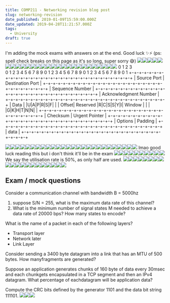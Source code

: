 ```yaml
---
title: COMP211 - Networking revision blog post
slug: networking-revision
date_published: 2019-01-09T15:59:00.000Z
date_updated: 2019-04-28T11:21:57.000Z
tags: 
  - University
draft: true
---
```


I'm adding the mock exams with answers on at the end. Good luck ✨⚡ (ps: spell check breaks on this page as it's so long, super sorry 😅)
![](/content/images/2019/01/image-24.png)![](/content/images/2019/01/image-25.png)![](/content/images/2019/01/image-26.png)![](/content/images/2019/01/image-27.png)![](/content/images/2019/01/image-29.png)![](/content/images/2019/01/image-30.png)![](/content/images/2019/01/image-31.png)![](/content/images/2019/01/image-32.png)![](/content/images/2019/01/image-33.png)![](/content/images/2019/01/image-34.png)![](/content/images/2019/01/image-35.png)![](/content/images/2019/01/image-36.png)![](/content/images/2019/01/image-37.png)![](/content/images/2019/01/image-38.png)![](/content/images/2019/01/image-39.png)![](/content/images/2019/01/image-40.png)![](/content/images/2019/01/image-41.png)![](/content/images/2019/01/image-42.png)![](/content/images/2019/01/image-43.png)![](/content/images/2019/01/image-44.png)![](/content/images/2019/01/image-45.png)![](/content/images/2019/01/image-46.png)![](/content/images/2019/01/image-48.png)![](/content/images/2019/01/image-49.png)![](/content/images/2019/01/image-50.png)![](/content/images/2019/01/image-51.png)![](/content/images/2019/01/image-52.png)
        0                   1                   2                   3   
        0 1 2 3 4 5 6 7 8 9 0 1 2 3 4 5 6 7 8 9 0 1 2 3 4 5 6 7 8 9 0 1 
       +-+-+-+-+-+-+-+-+-+-+-+-+-+-+-+-+-+-+-+-+-+-+-+-+-+-+-+-+-+-+-+-+
       |          Source Port          |       Destination Port        |
       +-+-+-+-+-+-+-+-+-+-+-+-+-+-+-+-+-+-+-+-+-+-+-+-+-+-+-+-+-+-+-+-+
       |                        Sequence Number                        |
       +-+-+-+-+-+-+-+-+-+-+-+-+-+-+-+-+-+-+-+-+-+-+-+-+-+-+-+-+-+-+-+-+
       |                    Acknowledgment Number                      |
       +-+-+-+-+-+-+-+-+-+-+-+-+-+-+-+-+-+-+-+-+-+-+-+-+-+-+-+-+-+-+-+-+
       |  Data |           |U|A|P|R|S|F|                               |
       | Offset| Reserved  |R|C|S|S|Y|I|            Window             |
       |       |           |G|K|H|T|N|N|                               |
       +-+-+-+-+-+-+-+-+-+-+-+-+-+-+-+-+-+-+-+-+-+-+-+-+-+-+-+-+-+-+-+-+
       |           Checksum            |         Urgent Pointer        |
       +-+-+-+-+-+-+-+-+-+-+-+-+-+-+-+-+-+-+-+-+-+-+-+-+-+-+-+-+-+-+-+-+
       |                    Options                    |    Padding    |
       +-+-+-+-+-+-+-+-+-+-+-+-+-+-+-+-+-+-+-+-+-+-+-+-+-+-+-+-+-+-+-+-+
       |                             data                              |
       +-+-+-+-+-+-+-+-+-+-+-+-+-+-+-+-+-+-+-+-+-+-+-+-+-+-+-+-+-+-+-+-+

![](/content/images/2019/01/image-53.png)![](/content/images/2019/01/image-54.png)![](/content/images/2019/01/image-55.png)![](/content/images/2019/01/image-56.png)![](/content/images/2019/01/image-57.png)![](/content/images/2019/01/image-58.png)![](/content/images/2019/01/image-59.png)![](/content/images/2019/01/image-60.png)![](/content/images/2019/01/image-61.png)![](/content/images/2019/01/image-62.png)![](/content/images/2019/01/image-63.png)![](/content/images/2019/01/image-64.png)![](/content/images/2019/01/image-65.png)![](/content/images/2019/01/image-66.png)![](/content/images/2019/01/image-67.png)![](/content/images/2019/01/image-68.png)![](/content/images/2019/01/image-69.png)![](/content/images/2019/01/image-70.png)![](/content/images/2019/01/image-71.png)![](/content/images/2019/01/image-72.png)![](/content/images/2019/01/image-73.png)![](/content/images/2019/01/image-74.png)![](/content/images/2019/01/image-75.png)![](/content/images/2019/01/image-76.png)![](/content/images/2019/01/image-77.png)![](/content/images/2019/01/image-78.png)
lmao good luck reading this but i don't think it'll be in the exam
![](/content/images/2019/01/image-79.png)![](/content/images/2019/01/image-80.png)![](/content/images/2019/01/image-81.png)![](/content/images/2019/01/image-82.png)![](/content/images/2019/01/image-83.png)![](/content/images/2019/01/image-84.png)![](/content/images/2019/01/image-85.png)![](/content/images/2019/01/image-86.png)![](/content/images/2019/01/image-87.png)![](/content/images/2019/01/image-88.png)
We say the utilisation rate is 50%, as only half are used.
![](/content/images/2019/01/image-89.png)![](/content/images/2019/01/image-90.png)![](/content/images/2019/01/image-91.png)![](/content/images/2019/01/image-92.png)![](/content/images/2019/01/image-93.png)![](/content/images/2019/01/image-94.png)![](/content/images/2019/01/image-95.png)![](/content/images/2019/01/image-96.png)![](/content/images/2019/01/image-97.png)![](/content/images/2019/01/image-98.png)![](/content/images/2019/01/image-99.png)![](/content/images/2019/01/image-100.png)![](/content/images/2019/01/image-101.png)![](/content/images/2019/01/image-102.png)![](/content/images/2019/01/image-103.png)![](/content/images/2019/01/image-104.png)![](/content/images/2019/01/image-105.png)![](/content/images/2019/01/image-106.png)![](/content/images/2019/01/image-107.png)![](/content/images/2019/01/image-108.png)
## Exam / mock questions

Consider a communication channel with bandwidth B = 5000hz

1. suppose S/N = 255, what is the maximum data rate of this channel?
2. What is the minimum number of signal states M needed to achieve a data rate of 20000 bps? How many states to encode?

What is the name of a packet in each of the following layers?

- Transport layer
- Network later
- Link Layer

Consider sending a 3400 byte datagram into a link that has an MTU of 500 bytes. How manyfragments are generated?

Suppose an application generates chunks of 160 byte of data every 30msec and each chunkgets encapsulated in a TCP segment and then an IPv4 datagram. What percentage of eachdatagram will be application data?

Compute the CRC bits defined by the generator 1101 and the data bit string 111101.
![](/content/images/2019/01/image-109.png)![](/content/images/2019/01/image-110.png)![](/content/images/2019/01/image-111.png)
